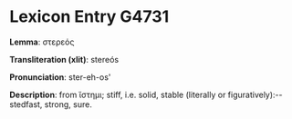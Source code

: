 # Lexicon Entry G4731

**Lemma**: στερεός

**Transliteration (xlit)**: stereós

**Pronunciation**: ster-eh-os'

**Description**:
from ἵστημι; stiff, i.e. solid, stable (literally or figuratively):--stedfast, strong, sure.

